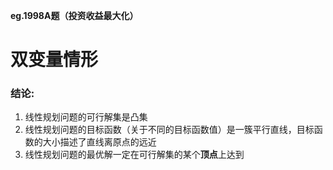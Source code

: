 **eg.1998A题（投资收益最大化）**

# 双变量情形

### 结论:
1. 线性规划问题的可行解集是凸集
2. 线性规划问题的目标函数（关于不同的目标函数值）是一簇平行直线，目标函数的大小描述了直线离原点的远近
3. 线性规划问题的最优解一定在可行解集的某个**顶点**上达到